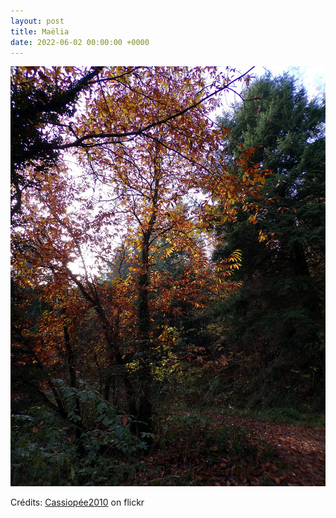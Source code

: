 ```yaml
---
layout: post
title: Maëlia
date: 2022-06-02 00:00:00 +0000
---
```


![Maëlia](/images/2022-06-02.jpg)

Crédits: [Cassiopée2010](https://www.flickr.com/people/cmoi30/) on flickr
